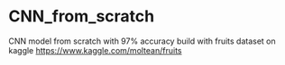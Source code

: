 # CNN_from_scratch
CNN model from scratch with 97% accuracy build with fruits dataset on kaggle  https://www.kaggle.com/moltean/fruits
